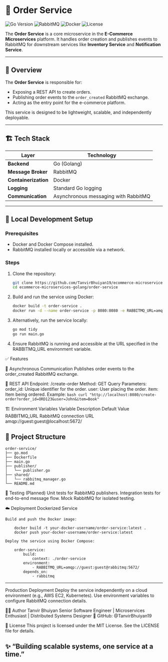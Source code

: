 # 🛒 Order Service

![Go Version](https://img.shields.io/badge/Go-1.23.4-blue)
![RabbitMQ](https://img.shields.io/badge/RabbitMQ-3.x-orange)
![Docker](https://img.shields.io/badge/Dockerized-yes-blue)
![License](https://img.shields.io/badge/License-MIT-green.svg)

The **Order Service** is a core microservice in the **E-Commerce Microservices** platform. It handles order creation and publishes events to RabbitMQ for downstream services like **Inventory Service** and **Notification Service**.

---

## 🧠 Overview

The **Order Service** is responsible for:
- Exposing a REST API to create orders.
- Publishing order events to the `order_created` RabbitMQ exchange.
- Acting as the entry point for the e-commerce platform.

This service is designed to be lightweight, scalable, and independently deployable.

---

## 🏗️ Tech Stack

| Layer              | Technology                              |
|--------------------|------------------------------------------|
| **Backend**        | Go (Golang)                             |
| **Message Broker** | RabbitMQ                                |
| **Containerization**| Docker                                  |
| **Logging**        | Standard Go logging                     |
| **Communication**  | Asynchronous messaging with RabbitMQ    |

---

## 🚀 Local Development Setup

### Prerequisites
- Docker and Docker Compose installed.
- RabbitMQ installed locally or accessible via a network.

### Steps

1. Clone the repository:
   ```bash
   git clone https://github.com/TanvirBhuiyan19/ecommerce-microservices-golang.git
   cd ecommerce-microservices-golang/order-service
    ```

2. Build and run the service using Docker:
    ```bash
    docker build -t order-service .
    docker run -d --name order-service -p 8080:8080 -e RABBITMQ_URL=amqp://guest:guest@localhost:5672/ order-service
    ```

3. Alternatively, run the service locally:
    ```bash
    go mod tidy
    go run main.go
    ```

4. Ensure RabbitMQ is running and accessible at the URL specified in the RABBITMQ_URL environment variable.


✅ Features

🔄 Asynchronous Communication
    Publishes order events to the order_created RabbitMQ exchange.

🛒 REST API
    Endpoint: /create-order
    Method: GET
    Query Parameters:
        order_id: Unique identifier for the order.
        user: User placing the order.
        item: Item being ordered.
    Example:
    ```bash
    curl "http://localhost:8080/create-order?order_id=ORD123&user=John&item=Book"
    ```

🏗️ Environment Variables
    Variable	Description	Default Value
    RABBITMQ_URL	RabbitMQ connection URL	amqp://guest:guest@localhost:5672/

📂 Project Structure
---

    order-service/
    ├── go.mod
    ├── Dockerfile
    ├── main.go
    ├── publisher/
    │   └── publisher.go
    ├── shared/
    │   └── rabbitmq_manager.go
    └── README.md

🧪 Testing (Planned)
    Unit tests for RabbitMQ publishers.
    Integration tests for end-to-end message flow.
    Mock RabbitMQ for isolated testing.

☁️ Deployment
    Dockerized Service

    Build and push the Docker image:

        docker build -t your-docker-username/order-service:latest .
        docker push your-docker-username/order-service:latest

    Deploy the service using Docker Compose:
    
        order-service:
            build:
                context: ./order-service
            environment:
                - RABBITMQ_URL=amqp://guest:guest@rabbitmq:5672/
            depends_on:
                - rabbitmq

---
Production Deployment
    Deploy the service independently on a cloud environment (e.g., AWS EC2, Kubernetes).
    Use environment variables to configure RabbitMQ connection details.


👨‍💻 Author
    Tanvir Bhuiyan
    Senior Software Engineer | Microservices Enthusiast | Distributed Systems Designer
    🔗 GitHub: @TanvirBhuiyan19

📄 License
    This project is licensed under the MIT License. See the LICENSE file for details.

✨ “Building scalable systems, one service at a time.” 
---